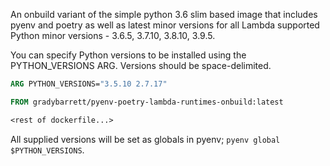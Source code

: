 An onbuild variant of the simple python 3.6 slim based image that includes pyenv and poetry as well as latest minor versions for all Lambda supported Python minor versions - 3.6.5, 3.7.10, 3.8.10, 3.9.5.

You can specify Python versions to be installed using the PYTHON_VERSIONS ARG. Versions should be space-delimited.

```dockerfile
ARG PYTHON_VERSIONS="3.5.10 2.7.17"

FROM gradybarrett/pyenv-poetry-lambda-runtimes-onbuild:latest

<rest of dockerfile...>
```

All supplied versions will be set as globals in pyenv; `pyenv global $PYTHON_VERSIONS`.
